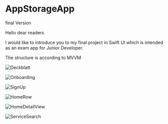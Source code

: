 # AppStorageApp
final Version 

Hello dear readers 

I would like to introduce you to my final project in Swift UI which is intended as an exam app for Junior Developer.

The structure is according to MVVM


![Deckblatt](https://user-images.githubusercontent.com/101304191/232925905-cfcb157a-86fb-43ae-8a83-62498ae12c63.png)

![Onboarding](https://user-images.githubusercontent.com/101304191/232926056-46579e87-cf3b-44ec-972e-cf50e13c05ff.png)

![SignUp](https://user-images.githubusercontent.com/101304191/232926084-b3ae2aa9-e71d-4ee4-adea-20ffe15da4e9.png)

![HomeRow](https://user-images.githubusercontent.com/101304191/232926103-9068ca32-d99d-4311-a1e5-b3cf07462343.png)

![HomeDetailView](https://user-images.githubusercontent.com/101304191/232926111-047c953a-22d5-4745-9b24-fc051a354b9a.png)

![ServiceSearch](https://user-images.githubusercontent.com/101304191/233080039-2f6edc9e-bf9b-4bad-b8da-1375141e1c81.png)

